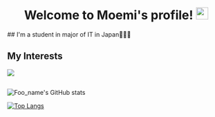 <h1 align="center">
  Welcome to Moemi's profile!
  <img src="https://media.giphy.com/media/hvRJCLFzcasrR4ia7z/giphy.gif" width="28">
</h1>
## I'm a student in major of IT in Japan👩🏻‍💻

## My Interests

<img src="https://skillicons.dev/icons?i=html,css,js,typescript,java,python,ruby,spring,firebase,react,flutter,dart,mysql,postgresql" />

##
![Foo_name's GitHub stats](https://github-readme-stats.vercel.app/api?username=moemi0625&show_icons=true&theme=vue-dark)

[![Top Langs](https://github-readme-stats.vercel.app/api/top-langs/?username=moemi0625&layout=compact&theme=vue-dark)](https://github.com/anuraghazra/github-readme-stats)

